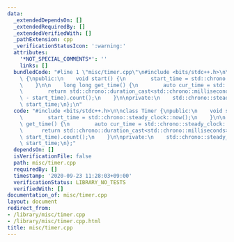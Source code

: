 ```yaml
---
data:
  _extendedDependsOn: []
  _extendedRequiredBy: []
  _extendedVerifiedWith: []
  _pathExtension: cpp
  _verificationStatusIcon: ':warning:'
  attributes:
    '*NOT_SPECIAL_COMMENTS*': ''
    links: []
  bundledCode: "#line 1 \"misc/timer.cpp\"\n#include <bits/stdc++.h>\n\nclass Timer\
    \ {\npublic:\n    void start() {\n        start_time = std::chrono::steady_clock::now();\n\
    \    }\n\n    long long get_time() {\n        auto cur_time = std::chrono::steady_clock::now();\n\
    \        return std::chrono::duration_cast<std::chrono::milliseconds>(cur_time\
    \ - start_time).count();\n    }\n\nprivate:\n    std::chrono::steady_clock::time_point\
    \ start_time;\n};\n"
  code: "#include <bits/stdc++.h>\n\nclass Timer {\npublic:\n    void start() {\n\
    \        start_time = std::chrono::steady_clock::now();\n    }\n\n    long long\
    \ get_time() {\n        auto cur_time = std::chrono::steady_clock::now();\n  \
    \      return std::chrono::duration_cast<std::chrono::milliseconds>(cur_time -\
    \ start_time).count();\n    }\n\nprivate:\n    std::chrono::steady_clock::time_point\
    \ start_time;\n};"
  dependsOn: []
  isVerificationFile: false
  path: misc/timer.cpp
  requiredBy: []
  timestamp: '2020-09-23 11:28:03+09:00'
  verificationStatus: LIBRARY_NO_TESTS
  verifiedWith: []
documentation_of: misc/timer.cpp
layout: document
redirect_from:
- /library/misc/timer.cpp
- /library/misc/timer.cpp.html
title: misc/timer.cpp
---
```

